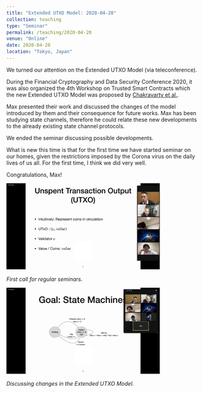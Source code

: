 ```yaml
---
title: "Extended UTXO Model: 2020-04-20"
collection: teaching
type: "Seminar"
permalink: /teaching/2020-04-20
venue: "Online"
date: 2020-04-20
location: "Tokyo, Japan"
---
```


We turned our attention on the Extended UTXO Model (via teleconference).

During the Financial Cryptography and Data Security Conference 2020, it was also organized the 4th Workshop on Trusted Smart Contracts which the new Extended UTXO Model was proposed by [Chakravarty et al.](http://fc20.ifca.ai/wtsc/WTSC2020/WTSC20_paper_25.pdf).

 Max presented their work and discussed the changes of the model introduced  by them and their consequence for future works. Max has been studying state channels, therefore he could relate these new developments to the already existing state channel protocols.

We ended the seminar discussing possible developments.

What is new this time is that for the first time we have started seminar on our homes, given the restrictions imposed by the Corona virus on the daily lives of us all. For the first time, I think we did very well. 

Congratulations, Max!


<img src="/images/teaching/2020-04-20/utxo-1.jpg" width="400">

<em>First call for regular seminars.</em>

<img src="/images/teaching/2020-04-20/utxo-2.jpg" width="400">

<em>Discussing changes  in the  Extended UTXO Model. </em>
